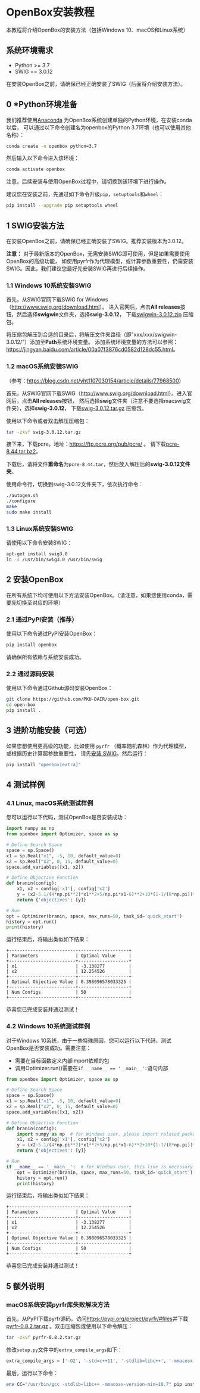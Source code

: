 # OpenBox安装教程

本教程将介绍OpenBox的安装方法（包括Windows 10、macOS和Linux系统）

## 系统环境需求

+ Python >= 3.7
+ SWIG == 3.0.12

在安装OpenBox之前，请确保已经正确安装了SWIG（后面将介绍安装方法）。

## 0 *Python环境准备

我们推荐使用[Anaconda](https://www.anaconda.com/products/individual#Downloads)
为OpenBox系统创建单独的Python环境，在安装conda以后，
可以通过以下命令创建名为openbox的Python 3.7环境（也可以使用其他名称）：

```bash
conda create -n openbox python=3.7
```

然后输入以下命令进入该环境：

```bash
conda activate openbox
```

注意，后续安装与使用OpenBox过程中，请切换到该环境下进行操作。

建议您在安装之前，先通过如下命令升级`pip`，`setuptools`和`wheel`：
```bash
pip install --upgrade pip setuptools wheel
```

## 1 SWIG安装方法

在安装OpenBox之前，请确保已经正确安装了SWIG。推荐安装版本为3.0.12。

**注意：** 对于最新版本的OpenBox，无需安装SWIG即可使用，但是如果需要使用OpenBox的高级功能，
如使用pyrfr作为代理模型，或计算参数重要性，仍需安装SWIG。因此，我们建议您最好先安装SWIG再进行后续操作。

### 1.1 Windows 10系统安装SWIG

首先，从SWIG官网下载SWIG for Windows（<http://www.swig.org/download.html>）。
进入官网后，点击**All releases**按钮，然后选择**swigwin**文件夹，选择**swig-3.0.12**，
下载[swigwin-3.0.12.zip](https://sourceforge.net/projects/swig/files/swigwin/swigwin-3.0.12/swigwin-3.0.12.zip/download)
压缩包。

将压缩包解压到合适的目录后，将解压文件夹路径（即"xxx/xxx/swigwin-3.0.12/"）添加至**Path**系统环境变量。
添加系统环境变量的方法可以参照：<https://jingyan.baidu.com/article/00a07f3876cd0582d128dc55.html>。

### 1.2 macOS系统安装SWIG

（参考：<https://blog.csdn.net/yht1107030154/article/details/77968500>）

首先，从SWIG官网下载SWIG（<http://www.swig.org/download.html>）。进入官网后，点击**All releases**按钮，
然后选择**swig**文件夹（注意不要选择macswig文件夹），选择**swig-3.0.12**，
下载[swig-3.0.12.tar.gz](https://sourceforge.net/projects/swig/files/swig/swig-3.0.12/swig-3.0.12.tar.gz/download)
压缩包。

使用以下命令或者双击解压压缩包：

```bash
tar -zxvf swig-3.0.12.tar.gz
```

接下来，下载pcre。地址：https://ftp.pcre.org/pub/pcre/ 。
请下载[pcre-8.44.tar.bz2](https://ftp.pcre.org/pub/pcre/pcre-8.44.tar.bz2)。

下载后，请将文件**重命名**为`pcre-8.44.tar`，然后放入解压后的**swig-3.0.12文件夹**。

使用命令行，切换到swig-3.0.12文件夹下，依次执行命令：

```bash
./autogen.sh 
./configure 
make 
sudo make install
```

### 1.3 Linux系统安装SWIG

请使用以下命令安装SWIG：

```bash
apt-get install swig3.0
ln -s /usr/bin/swig3.0 /usr/bin/swig
```

## 2 安装OpenBox

在所有系统下均可使用以下方法安装OpenBox。（请注意，如果您使用conda，需要先切换至对应的环境）

### 2.1 通过PyPI安装（推荐）

使用以下命令通过PyPI安装OpenBox：

```bash
pip install openbox
```

请确保所有依赖与系统安装成功。

### 2.2 通过源码安装

使用以下命令通过Github源码安装OpenBox：

```bash
git clone https://github.com/PKU-DAIR/open-box.git
cd open-box
pip install .
```

## 3 进阶功能安装（可选）

如果您想使用更高级的功能，比如使用 `pyrfr` （概率随机森林）作为代理模型，或根据历史计算超参数重要性，
请先[安装 SWIG](https://open-box.readthedocs.io/en/latest/installation/install_swig.html)，然后运行：
```bash
pip install "openbox[extra]"
```

## 4 测试样例

### 4.1 Linux, macOS系统测试样例

您可以运行以下代码，测试OpenBox是否安装成功：

```python
import numpy as np
from openbox import Optimizer, space as sp

# Define Search Space
space = sp.Space()
x1 = sp.Real("x1", -5, 10, default_value=0)
x2 = sp.Real("x2", 0, 15, default_value=0)
space.add_variables([x1, x2])

# Define Objective Function
def branin(config):
    x1, x2 = config['x1'], config['x2']
    y = (x2-5.1/(4*np.pi**2)*x1**2+5/np.pi*x1-6)**2+10*(1-1/(8*np.pi))*np.cos(x1)+10
    return {'objectives': [y]}

# Run
opt = Optimizer(branin, space, max_runs=50, task_id='quick_start')
history = opt.run()
print(history)
```

运行结束后，将输出类似如下结果：

```
+---------------------------------------------+
| Parameters              | Optimal Value     |
+-------------------------+-------------------+
| x1                      | -3.138277         |
| x2                      | 12.254526         |
+-------------------------+-------------------+
| Optimal Objective Value | 0.398096578033325 |
+-------------------------+-------------------+
| Num Configs             | 50                |
+-------------------------+-------------------+
```

恭喜您已完成安装并通过测试！

### 4.2 Windows 10系统测试样例

对于Windows 10系统，由于一些特殊原因，您可以运行以下代码，测试OpenBox是否安装成功。需要注意：
+ 需要在目标函数定义内部import依赖的包
+ 调用Optimizer.run()需要在`if __name__ == '__main__':`语句内部

```python
from openbox import Optimizer, space as sp

# Define Search Space
space = sp.Space()
x1 = sp.Real("x1", -5, 10, default_value=0)
x2 = sp.Real("x2", 0, 15, default_value=0)
space.add_variables([x1, x2])

# Define Objective Function
def branin(config):
    import numpy as np  # for Windows user, please import related packages in objective function
    x1, x2 = config['x1'], config['x2']
    y = (x2-5.1/(4*np.pi**2)*x1**2+5/np.pi*x1-6)**2+10*(1-1/(8*np.pi))*np.cos(x1)+10
    return {'objectives': [y]}

# Run
if __name__ == '__main__':  # for Windows user, this line is necessary
    opt = Optimizer(branin, space, max_runs=50, task_id='quick_start')
    history = opt.run()
    print(history)
```

运行结束后，将输出类似如下结果：

```
+---------------------------------------------+
| Parameters              | Optimal Value     |
+-------------------------+-------------------+
| x1                      | -3.138277         |
| x2                      | 12.254526         |
+-------------------------+-------------------+
| Optimal Objective Value | 0.398096578033325 |
+-------------------------+-------------------+
| Num Configs             | 50                |
+-------------------------+-------------------+
```

恭喜您已完成安装并通过测试！

## 5 额外说明

### macOS系统安装pyrfr库失败解决方法

首先，从PyPI下载pyrfr源码。访问<https://pypi.org/project/pyrfr/#files>并下载
[pyrfr-0.8.2.tar.gz](https://files.pythonhosted.org/packages/74/5f/3b2dd73fea58c5c893ae10156b5e135706b4136b810c1e0cf5fe089f944b/pyrfr-0.8.2.tar.gz)
。双击压缩包或使用以下命令解压：

```bash
tar -zxvf pyrfr-0.8.2.tar.gz
```

修改`setup.py`文件中的`extra_compile_args`如下：

```python
extra_compile_args = ['-O2', '-std=c++11', '-stdlib=libc++', '-mmacosx-version-min=10.7']
```

最后，运行以下命令：

```bash
env CC="/usr/bin/gcc -stdlib=libc++ -mmacosx-version-min=10.7" pip install .
```
